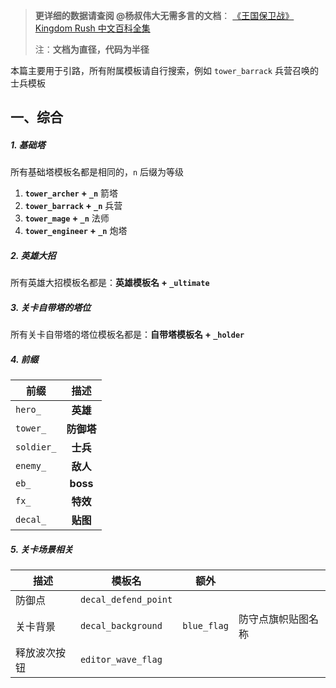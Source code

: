 > **更详细的数据请查阅 @杨叔伟大无需多言的文档**：
> [《王国保卫战》Kingdom Rush 中文百科全集](https://www.bilibili.com/read/readlist/rl141527)
> 
> 注：**文档为直径，代码为半径**

本篇主要用于引路，所有附属模板请自行搜索，例如 `tower_barrack` 兵营召唤的士兵模板

## 一、综合
##### 1. 基础塔
所有基础塔模板名都是相同的，`n` 后缀为等级
1. **`tower_archer` + `_n`** 箭塔
2. **`tower_barrack` + `_n`** 兵营
3. **`tower_mage` + `_n`** 法师
4. **`tower_engineer` + `_n`** 炮塔

##### 2. 英雄大招
所有英雄大招模板名都是：**英雄模板名 + `_ultimate`**

##### 3. 关卡自带塔的塔位
所有关卡自带塔的塔位模板名都是：**自带塔模板名 + `_holder`**

##### 4. 前缀

| <center>前缀</center> |    描述    |
| ------------------- | :------: |
| `hero_`             |  **英雄**  |
| `tower_`            | **防御塔**  |
| `soldier_`          |  **士兵**  |
| `enemy_`            |  **敌人**  |
| `eb_`               | **boss** |
| `fx_`               |  **特效**  |
| `decal_`            |  **贴图**  |

##### 5. 关卡场景相关

| 描述     | 模板名                       | 额外          |           |
| ------ | ------------------------- | ----------- | --------- |
| 防御点    | `decal_defend_point`      |             |           |
| 关卡背景   | `decal_background`        | `blue_flag` | 防守点旗帜贴图名称 |
| 释放波次按钮 | `editor_wave_flag`        |             |           |

